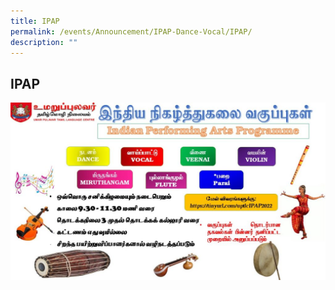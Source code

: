 ```yaml
---
title: IPAP
permalink: /events/Announcement/IPAP-Dance-Vocal/IPAP/
description: ""
---
```

## IPAP 

![](/images/2022_IPAP-Slide-for-Publicizing_edit-1024x576.jpeg)

